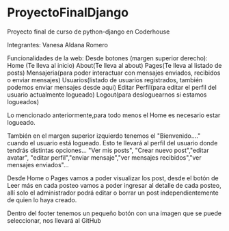 # ProyectoFinalDjango
Proyecto final de curso de python-django en Coderhouse

Integrantes: Vanesa Aldana Romero

Funcionalidades de la web:
Desde botones (margen superior derecho):
Home (Te lleva al inicio)
About(Te lleva al about)
Pages(Te lleva al listado de posts)
Mensajeria(para poder interactuar con mensajes enviados, recibidos o enviar mensajes)
Usuarios(listado de usuarios registrados, también podemos enviar mensajes desde aqui)
Editar Perfil(para editar el perfil del usuario actualmente logueado)
Logout(para desloguearnos si estamos logueados)

Lo mencionado anteriormente,para todo menos el Home es necesario estar logueado.

También en el margen superior izquierdo tenemos el "Bienvenido...." cuando el usuario está logueado.
Esto te llevará al perfil del usuario donde tendrás distintas opciones... "Ver mis posts", "Crear nuevo post","editar avatar",
"editar perfil","enviar mensaje","ver mensajes recibidos","ver mensajes enviados"...

Desde Home o Pages vamos a poder visualizar los post, desde el botón de Leer más en cada posteo vamos a poder ingresar al detalle
de cada posteo, allí solo el administrador podrá editar o borrar un post independientemente de quien lo haya creado.

Dentro del footer tenemos un pequeño botón con una imagen que se puede seleccionar, nos llevará al GitHub